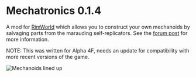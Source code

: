 # Mechatronics 0.1.4

A mod for [RimWorld](http://rimworldgame.com/) which allows you to construct your own mechanoids by salvaging parts from the marauding self-replicators. See the [forum post](http://ludeon.com/forums/index.php?topic=3957.0) for more information.

NOTE: This was written for Alpha 4F, needs an update for compatibility with more recent versions of the game.

![Mechanoids lined up](https://mispy.me/image/rimworld_mechatronics.jpg)

